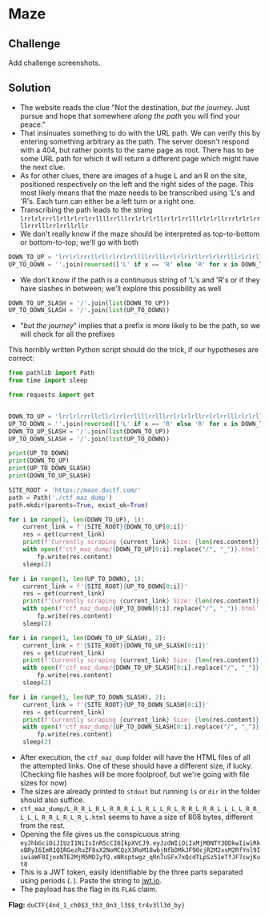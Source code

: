 # Maze

## Challenge

Add challenge screenshots.

## Solution

- The website reads the clue "Not the destination, *but the journey*. Just pursue and hope that somewhere *along the path* you will find your peace."
- That insinuates something to do with the URL path. We can verify this by entering something arbitrary as the path. The server doesn't respond with a 404, but rather points to the same page as root. There has to be some URL path for which it will return a different page which might have the next clue.
- As for other clues, there are images of a huge L and an R on the site, positioned respectively on the left and the right sides of the page. This most likely means that the maze needs to be transcribed using 'L's and 'R's. Each turn can either be a left turn or a right one.
- Transcribing the path leads to the string `lrrlrlrrrllrllrlrrlrrllllrrlllrrlrlrlrllrrlrlrrlllrlrlrllrrrlrlrlrrllrrrlllrrlrrllrllr`
- We don't really know if the maze should be interpreted as top-to-bottom or bottom-to-top; we'll go with both
```py
DOWN_TO_UP = 'lrrlrlrrrllrllrlrrlrrllllrrlllrrlrlrlrllrrlrlrrlllrlrlrllrrrlrlrlrrllrrrlllrrlrrllrllr'.upper()
UP_TO_DOWN = ''.join(reversed(['L' if x == 'R' else 'R' for x in DOWN_TO_UP]))
```
- We don't know if the path is a continuous string of 'L's and 'R's or if they have slashes in between; we'll explore this possibility as well
```py
DOWN_TO_UP_SLASH = '/'.join(list(DOWN_TO_UP))
UP_TO_DOWN_SLASH = '/'.join(list(UP_TO_DOWN))
```
- "*but the journey*" implies that a prefix is more likely to be the path, so we will check for all the prefixes

This horribly written Python script should do the trick, if our hypotheses are correct:

```py
from pathlib import Path
from time import sleep

from requests import get


DOWN_TO_UP = 'lrrlrlrrrllrllrlrrlrrllllrrlllrrlrlrlrllrrlrlrrlllrlrlrllrrrlrlrlrrllrrrlllrrlrrllrllr'.upper()
UP_TO_DOWN = ''.join(reversed(['L' if x == 'R' else 'R' for x in DOWN_TO_UP]))
DOWN_TO_UP_SLASH = '/'.join(list(DOWN_TO_UP))
UP_TO_DOWN_SLASH = '/'.join(list(UP_TO_DOWN))

print(UP_TO_DOWN)
print(DOWN_TO_UP)
print(UP_TO_DOWN_SLASH)
print(DOWN_TO_UP_SLASH)

SITE_ROOT = 'https://maze.ductf.com/'
path = Path('./ctf_maz_dump')
path.mkdir(parents=True, exist_ok=True)

for i in range(1, len(DOWN_TO_UP), 1):
    current_link = f'{SITE_ROOT}{DOWN_TO_UP[0:i]}'
    res = get(current_link)
    print(f'Currently scraping {current_link} Size: {len(res.content)}')
    with open(f'ctf_maz_dump/{DOWN_TO_UP[0:i].replace("/", "_")}.html', 'wb') as fp:
        fp.write(res.content)
    sleep(2)

for i in range(1, len(UP_TO_DOWN), 1):
    current_link = f'{SITE_ROOT}{UP_TO_DOWN[0:i]}'
    res = get(current_link)
    print(f'Currently scraping {current_link} Size: {len(res.content)}')
    with open(f'ctf_maz_dump/{UP_TO_DOWN[0:i].replace("/", "_")}.html', 'wb') as fp:
        fp.write(res.content)
    sleep(2)

for i in range(1, len(DOWN_TO_UP_SLASH), 2):
    current_link = f'{SITE_ROOT}{DOWN_TO_UP_SLASH[0:i]}'
    res = get(current_link)
    print(f'Currently scraping {current_link} Size: {len(res.content)}')
    with open(f'ctf_maz_dump/{DOWN_TO_UP_SLASH[0:i].replace("/", "_")}.html', 'wb') as fp:
        fp.write(res.content)
    sleep(2)

for i in range(1, len(UP_TO_DOWN_SLASH), 2):
    current_link = f'{SITE_ROOT}{UP_TO_DOWN_SLASH[0:i]}'
    res = get(current_link)
    print(f'Currently scraping {current_link} Size: {len(res.content)}')
    with open(f'ctf_maz_dump/{UP_TO_DOWN_SLASH[0:i].replace("/", "_")}.html', 'wb') as fp:
        fp.write(res.content)
    sleep(2)
```

- After execution, the `ctf_maz_dump` folder will have the HTML files of all the attempted links. One of these should have a different size, if lucky. (Checking file hashes will be more foolproof, but we're going with file sizes for now)
- The sizes are already printed to `stdout` but running `ls` or `dir` in the folder should also suffice.
- `ctf_maz_dump/L_R_R_L_R_L_R_R_R_L_L_R_L_L_R_L_R_R_L_R_R_L_L_L_L_R_R_L_L_L_R_R_L_R_L_R_L.html` seems to have a size of 808 bytes, different from the rest.
- Opening the file gives us the conspicuous string `eyJhbGciOiJIUzI1NiIsInR5cCI6IkpXVCJ9.eyJzdWIiOiIxMjM0NTY3ODkwIiwiRkxBRyI6ImR1Q1RGezRuZF8xX2NoMCQzX3RoM18wbjNfbDMkJF90cjR2M2xsM2RfYnl9IiwiaWF0IjoxNTE2MjM5MDIyfQ.xNRsptwgz_qRn7uSFx7xQcdTLpSz51eTfJF7cwjKut8`
- This is a JWT token, easily identifiable by the three parts separated using periods (`.`). Paste the string to [jwt.io](https://jwt.io/).
- The payload has the flag in its `FLAG` claim.

**Flag:** `duCTF{4nd_1_ch0$3_th3_0n3_l3$$_tr4v3ll3d_by}`